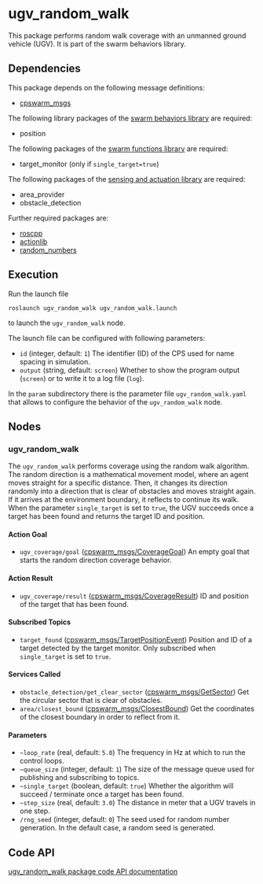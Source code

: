 # ugv_random_walk

This package performs random walk coverage with an unmanned ground vehicle (UGV). It is part of the swarm behaviors library.

## Dependencies
This package depends on the following message definitions:
* [cpswarm_msgs](https://cpswarm.github.io/cpswarm_msgs/html/index-msg.html)

The following library packages of the [swarm behaviors library](https://github.com/cpswarm/swarm_behaviors) are required:
* position

The following packages of the [swarm functions library](https://github.com/cpswarm/swarm_functions/) are required:
* target_monitor (only if `single_target=true`)

The following packages of the [sensing and actuation library](https://github.com/cpswarm/sensing_actuation) are required:
* area_provider
* obstacle_detection

Further required packages are:
* [roscpp](https://wiki.ros.org/roscpp/)
* [actionlib](https://wiki.ros.org/actionlib/)
* [random_numbers](https://wiki.ros.org/random_numbers/)

## Execution
Run the launch file
```
roslaunch ugv_random_walk ugv_random_walk.launch
```
to launch the `ugv_random_walk` node.

The launch file can be configured with following parameters:
* `id` (integer, default: `1`)
  The identifier (ID) of the CPS used for name spacing in simulation.
* `output` (string, default: `screen`)
  Whether to show the program output (`screen`) or to write it to a log file (`log`).

In the `param` subdirectory there is the parameter file `ugv_random_walk.yaml` that allows to configure the behavior of the `ugv_random_walk` node.

## Nodes

### ugv_random_walk
The `ugv_random_walk` performs coverage using the random walk algorithm. The random direction is a mathematical movement model, where an agent moves straight for a specific distance. Then, it changes its direction randomly into a direction that is clear of obstacles and moves straight again. If it arrives at the environment boundary, it reflects to continue its walk. When the parameter `single_target` is set to `true`, the UGV succeeds once a target has been found and returns the target ID and position.

#### Action Goal
* `ugv_coverage/goal` ([cpswarm_msgs/CoverageGoal](https://cpswarm.github.io/cpswarm_msgs/html/action/Coverage.html))
  An empty goal that starts the random direction coverage behavior.

#### Action Result
* `ugv_coverage/result` ([cpswarm_msgs/CoverageResult](https://cpswarm.github.io/cpswarm_msgs/html/action/Coverage.html))
  ID and position of the target that has been found.

#### Subscribed Topics
* `target_found` ([cpswarm_msgs/TargetPositionEvent](https://cpswarm.github.io/cpswarm_msgs/html/msg/TargetPositionEvent.html))
  Position and ID of a target detected by the target monitor. Only subscribed when `single_target` is set to `true`.

#### Services Called
* `obstacle_detection/get_clear_sector` ([cpswarm_msgs/GetSector](https://cpswarm.github.io/cpswarm_msgs/html/srv/GetSector.html))
  Get the circular sector that is clear of obstacles.
* `area/closest_bound` ([cpswarm_msgs/ClosestBound](https://cpswarm.github.io/cpswarm_msgs/html/srv/ClosestBound.html))
  Get the coordinates of the closest boundary in order to reflect from it.

#### Parameters
* `~loop_rate` (real, default: `5.0`)
  The frequency in Hz at which to run the control loops.
* `~queue_size` (integer, default: `1`)
  The size of the message queue used for publishing and subscribing to topics.
* `~single_target` (boolean, default: `true`)
  Whether the algorithm will succeed / terminate once a target has been found.
* `~step_size` (real, default: `3.0`)
  The distance in meter that a UGV travels in one step.
* `/rng_seed` (integer, default: `0`)
  The seed used for random number generation. In the default case, a random seed is generated.

## Code API
[ugv_random_walk package code API documentation](https://cpswarm.github.io/swarm_behaviors/ugv_random_walk/docs/html/files.html)
